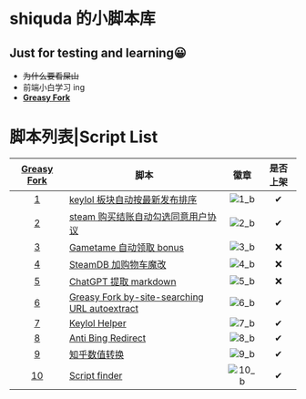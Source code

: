 # shiquda 的小脚本库

## Just for testing and learning😀

-   ~~为什么要看屎山~~
-   前端小白学习 ing
-   **[Greasy Fork]**

# 脚本列表|Script List

| **[Greasy Fork]** | 脚本 | 徽章 | 是否上架 |
| :-: | --- | :-: | :-: |
| [1] | [keylol 板块自动按最新发布排序](/keylol板块自动按最新发布排序) | ![1_b] | ✔ |
| [2] | [steam 购买结账自动勾选同意用户协议](/Steam购买结账自动勾选同意用户协议) | ![2_b] | ✔ |
| [3] | [Gametame 自动领取 bonus](/Gametame自动领取bonus) | ![3_b] | ❌ |
| [4] | [SteamDB 加购物车魔改](/Add%20SteamDB%20Sale%20Item%20Into%20Steam%20Chart魔改) | ![4_b] | ❌ |
| [5] | [ChatGPT 提取 markdown](/Enhanced%20ChatGPT) | ![5_b] | ❌ |
| [6] | [Greasy Fork by-site-searching URL autoextract](/Greasy%20Fork%20by-site-searching%20URL%20autoextract) | ![6_b] | ✔ |
| [7] | [Keylol Helper](/Keylol%20Helper) | ![7_b] | ✔ |
| [8] | [Anti Bing Redirect](/Anti%20Bing%20Redirect) | ![8_b] | ✔ |
| [9] | [知乎数值转换](/知乎数值转换) | ![9_b] | ✔ |
| [10] | [Script finder](/Script%20finder) | ![10_b] | ✔ |

[1_b]: https://img.shields.io/badge/dynamic/json?color=%23990000&label=GreasyFork&query=total_installs&suffix=%20installs&url=https://greasyfork.org/scripts/453565.json
[1]: https://greasyfork.org/zh-CN/scripts/453565
[2_b]: https://img.shields.io/badge/dynamic/json?color=%23990000&label=GreasyFork&query=total_installs&suffix=%20installs&url=https://greasyfork.org/scripts/455146.json
[2]: https://greasyfork.org/zh-CN/scripts/455146
[3_b]: https://img.shields.io/badge/dynamic/json?color=%23990000&label=GreasyFork&query=total_installs&suffix=%20installs&url=https://greasyfork.org/scripts/456752.json
[3]: https://greasyfork.org/zh-CN/scripts/456752
[4_b]: https://img.shields.io/badge/dynamic/json?color=%23990000&label=GreasyFork&query=total_installs&suffix=%20installs&url=https://greasyfork.org/scripts/457109.json
[4]: https://greasyfork.org/zh-CN/scripts/457109
[5_b]: https://img.shields.io/badge/dynamic/json?color=%23990000&label=GreasyFork&query=total_installs&suffix=%20installs&url=https://greasyfork.org/scripts/459473.json
[5]: https://greasyfork.org/zh-CN/scripts/459473
[6_b]: https://img.shields.io/badge/dynamic/json?color=%23990000&label=GreasyFork&query=total_installs&suffix=%20installs&url=https://greasyfork.org/scripts/463040.json
[6]: https://greasyfork.org/zh-CN/scripts/463040
[7_b]: https://img.shields.io/badge/dynamic/json?color=%23990000&label=GreasyFork&query=total_installs&suffix=%20installs&url=https://greasyfork.org/scripts/468930.json
[7]: https://greasyfork.org/zh-CN/scripts/468930
[8_b]: https://img.shields.io/badge/dynamic/json?color=%23990000&label=GreasyFork&query=total_installs&suffix=%20installs&url=https://greasyfork.org/scripts/467278.json
[8]: https://greasyfork.org/zh-CN/scripts/467278
[9_b]: https://img.shields.io/badge/dynamic/json?color=%23990000&label=GreasyFork&query=total_installs&suffix=%20installs&url=https://greasyfork.org/scripts/466764.json
[9]: https://greasyfork.org/zh-CN/scripts/466764
[10_b]: https://img.shields.io/badge/dynamic/json?color=%23990000&label=GreasyFork&query=total_installs&suffix=%20installs&url=https://greasyfork.org/scripts/472056.json
[10]: https://greasyfork.org/zh-CN/scripts/472056
[Greasy Fork]: https://greasyfork.org/zh-CN/users/935206-shiquda
